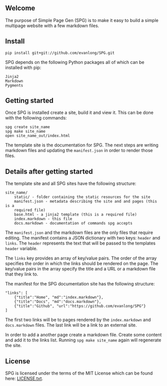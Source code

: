 ## Welcome

The purpose of Simple Page Gen (SPG) is to make it easy to build a simple
multipage website with a few markdown files.

## Install

    pip install git+git://github.com/evanlong/SPG.git

SPG depends on the following Python packages all of which can be installed with
pip:

    Jinja2
    Markdown
    Pygments

## Getting started

Once SPG is installed create a site, build it and view it. This can be done
with the following commands:

    spg create site_name
    spg make site_name
    open site_name_out/index.html

The template site is the documentation for SPG. The next steps are writing
markdown files and updating the `manifest.json` in order to render those files.

## Details after getting started

The template site and all SPG sites have the following structure:

    site_name/
        static/ - folder containing the static resources for the site
        manifest.json - metadata describing the site and and pages (this is a
        required file)
        base.html - a jinja2 template (this is a required file)
        index.markdown - this file
        docs.markdown - documentation of commands spg accepts

The `manifest.json` and the markdown files are the only files that require
editing. The manifest contains a JSON dictionary with two keys: `header` and
`links`. The `header` represents the text that will be passed to the templates
`header` variable.

The `links` key provides an array of key/value pairs. The order of the array
specifies the order in which the links should be rendered on the page. The
key/value pairs in the array specify the title and a URL or a markdown file
that they link to.

The manifest for the SPG documentation site has the following structure:

    "links": [
        {"title":"Home", "md":"index.markdown"},
        {"title":"Docs", "md":"docs.markdown"},
        {"title":"Github", "url":"https://github.com/evanlong/SPG"}
    ]

The first two links will be to pages rendered by the `index.markdown` and
`docs.markdown` files. The last link will be a link to an external site.

In order to add a another page create a markdown file. Create some content and
add it to the links list. Running `spg make site_name` again will regenerate
the site.

## License

SPG is licensed under the terms of the MIT License which can be found here:
[LICENSE.txt](https://github.com/evanlong/SPG/blob/master/LICENSE.txt).

